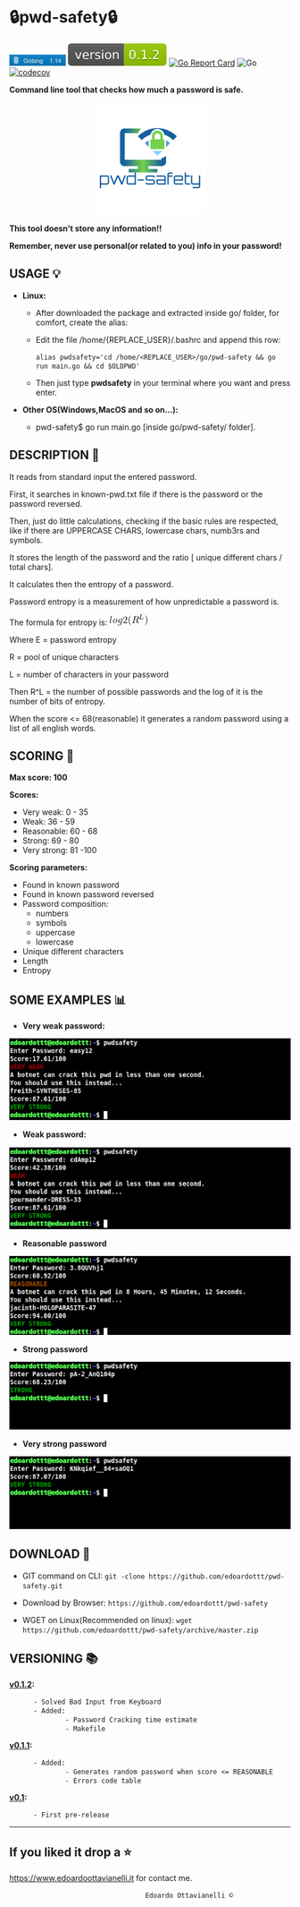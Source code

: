 # 🔒pwd-safety🔒

![gobadge](https://github.com/edoardottt/pwd-safety/blob/master/Images/gobadge)
![version](https://github.com/edoardottt/pwd-safety/blob/master/Images/version.svg)
[![Go Report Card](https://goreportcard.com/badge/github.com/edoardottt/pwd-safety)](https://goreportcard.com/report/github.com/edoardottt/pwd-safety)
![Go](https://github.com/edoardottt/pwd-safety/workflows/Go/badge.svg?branch=master)
[![codecov](https://codecov.io/gh/edoardottt/pwd-safety/branch/master/graph/badge.svg)](https://codecov.io/gh/edoardottt/pwd-safety)

**Command line tool that checks how much a password is safe.**

<p align="center">
  <img src="https://github.com/edoardottt/pwd-safety/blob/master/Images/logo.png">
</p>

**This tool doesn't store any information!!**

**Remember, never use personal(or related to you) info in your password!**

USAGE 💡
-------------------------------------------------

- **Linux:**

  - After downloaded the package and extracted inside go/ folder, for comfort, create the alias:

  - Edit the file /home/{REPLACE_USER}/.bashrc and append this row:

        alias pwdsafety='cd /home/<REPLACE_USER>/go/pwd-safety && go run main.go && cd $OLDPWD'

  - Then just type **pwdsafety** in your terminal where you want and press enter.

- **Other OS(Windows,MacOS and so on...):**

  - pwd-safety$ go run main.go [inside go/pwd-safety/ folder].

DESCRIPTION 🔦 
-------------------------------------------------

It reads from standard input the entered password.

First, it searches in known-pwd.txt file if there is the password or the password reversed.

Then, just do little calculations, checking if the basic rules are respected, like if there are UPPERCASE CHARS, lowercase chars, numb3rs and symbols.

It stores the length of the password and the ratio [ unique different chars / total chars].

It calculates then the entropy of a password.

Password entropy is a measurement of how unpredictable a password is.

The formula for entropy is:
              ![CodeCogsEqn](https://github.com/edoardottt/pwd-safety/blob/master/Images/CodeCogsEqn.gif)
              
Where E = password entropy

R = pool of unique characters

L = number of characters in your password

Then R^L = the number of possible passwords and the log of it is the number of bits of entropy.

When the score <= 68(reasonable) it generates a random password using a list of all english words.

SCORING 💯
-------------------------------------------------

**Max score: 100**

**Scores:**
  - Very weak: 0 - 35
  - Weak: 36 - 59
  - Reasonable: 60 - 68
  - Strong: 69 - 80
  - Very strong: 81 -100
  
**Scoring parameters:**
  - Found in known password
  - Found in known password reversed
  - Password composition:
      - numbers
      - symbols
      - uppercase
      - lowercase
  - Unique different characters
  - Length
  - Entropy

SOME EXAMPLES :bar_chart:
-------------------------------------------------
- **Very weak password:**

![veryWeak](https://github.com/edoardottt/pwd-safety/blob/master/Images/veryWeak.png)

- **Weak password:**

![weak](https://github.com/edoardottt/pwd-safety/blob/master/Images/weak.png)

- **Reasonable password**

![reasonable](https://github.com/edoardottt/pwd-safety/blob/master/Images/reasonable.png)

- **Strong password**

![strong](https://github.com/edoardottt/pwd-safety/blob/master/Images/strong.png)

- **Very strong password**

![veryStrong](https://github.com/edoardottt/pwd-safety/blob/master/Images/veryStrong.png)


DOWNLOAD 📡
-------------------------------------------------

- GIT command on  CLI: `git -clone https://github.com/edoardottt/pwd-safety.git`

- Download by Browser: `https://github.com/edoardottt/pwd-safety`

- WGET on Linux(Recommended on linux): `wget https://github.com/edoardottt/pwd-safety/archive/master.zip`


VERSIONING :books:
--------------------------------------------

**[v0.1.2](https://github.com/edoardottt/pwd-safety/releases/tag/v0.1.2):**
          
          - Solved Bad Input from Keyboard
          - Added:
                  - Password Cracking time estimate
                  - Makefile

**[v0.1.1](https://github.com/edoardottt/pwd-safety/releases/tag/v0.1.1):**
  
          - Added:
                  - Generates random password when score <= REASONABLE
                  - Errors code table

**[v0.1](https://github.com/edoardottt/pwd-safety/releases/tag/v0.1):**
  
          - First pre-release

--------------------------
If you liked it drop a :star:
--------------------------

https://www.edoardoottavianelli.it for contact me.


                                      Edoardo Ottavianelli ©
